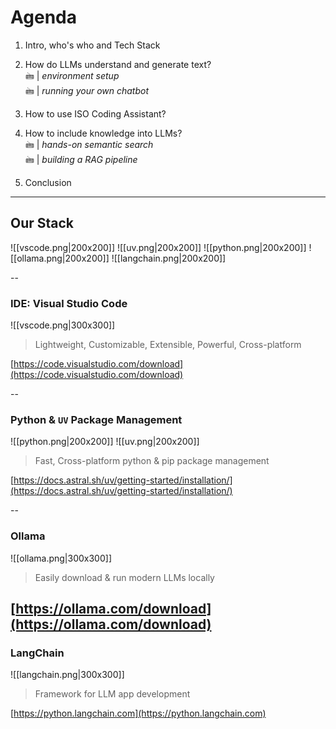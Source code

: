
# Agenda

1. Intro, who's who and Tech Stack
2. How do LLMs understand and generate text?  
   🖮   | *environment setup*  
	🖮   | *running your own chatbot*
4. How to use ISO Coding Assistant?
5. How to include knowledge into LLMs?  
	🖮  |  *hands-on semantic search*  
	🖮  |  *building a RAG pipeline*

6. Conclusion

---
## Our Stack


<split even gap="2">
![[vscode.png|200x200]]
![[uv.png|200x200]]
![[python.png|200x200]]
</split>
<split even gap="2">
![[ollama.png|200x200]]
![[langchain.png|200x200]]
</split>

--
### IDE: Visual Studio Code

![[vscode.png|300x300]]

> Lightweight, Customizable, Extensible, Powerful, Cross-platform

[https://code.visualstudio.com/download](https://code.visualstudio.com/download)

--
### Python & `UV` Package Management

<split even gap="2">
![[python.png|200x200]]
![[uv.png|200x200]]
</split>

> Fast, Cross-platform python & pip package management

[https://docs.astral.sh/uv/getting-started/installation/](https://docs.astral.sh/uv/getting-started/installation/)

--
### Ollama
![[ollama.png|300x300]]
> Easily download & run modern LLMs locally

[https://ollama.com/download](https://ollama.com/download)
--
### LangChain
![[langchain.png|300x300]]
> Framework for LLM app development

[https://python.langchain.com](https://python.langchain.com)


